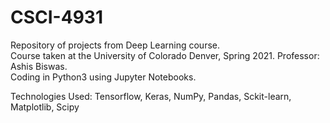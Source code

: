 # CSCI-4931

Repository of projects from Deep Learning course.  
Course taken at the University of Colorado Denver, Spring 2021. Professor: Ashis Biswas.  
Coding in Python3 using Jupyter Notebooks.  

Technologies Used: Tensorflow, Keras, NumPy, Pandas, Sckit-learn, Matplotlib, Scipy   
